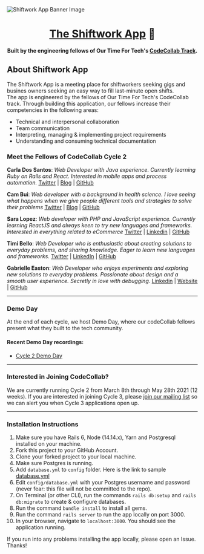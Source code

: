 <img src="https://i.ibb.co/Rymn5XF/readme-banner.png" alt="Shiftwork App Banner Image" />

<div align="center">
  <h1><a href="https://shiftwork.herokuapp.com/" target="_blank" rel="nofollow">The Shiftwork App</a> 📆</h1>
  <strong>Built by the engineering fellows of Our Time For Tech's <a href="https://ourtimefortech.org">CodeCollab Track</a>.</strong>
</div>

## About Shiftwork App

The Shiftwork App is a meeting place for shiftworkers seeking gigs and busines owners seeking an easy way to fill last-minute open shifts.<br />
The app is engineered by the fellows of Our Time For Tech's CodeCollab track. Through building this application, our fellows increase their competencies in the following areas:
- Technical and interpersonal collaboration
- Team communication
- Interpreting, managing & implementing project requirements
- Understanding and consuming technical documentation

### Meet the Fellows of CodeCollab Cycle 2

**Carla Dos Santos**: *Web Developer with Java experience. Currently learning Ruby on Rails and React. Interested in mobile apps and process automation.*
[Twitter](https://twitter.com/carladotsantos) | [Blog](https://dev.to/cclics) | [GitHub](https://github.com/cclics)

**Cam Bui**: *Web developer with a background in health science. I love seeing what happens when we give people different tools and strategies to solve their problems*
[Twitter](https://twitter.com/dordsichord) | [Blog](https://dev.to/dordsichord) | [GitHub](https://github.com/ncbui)

**Sara Lopez**: *Web developer with PHP and JavaScript experience. Currently learning ReactJS and always keen to try new languages and frameworks. Interested in everything related to eCommerce*
[Twitter](https://twitter.com/saradotlog) | [Linkedin](https://www.linkedin.com/in/sara-lopez-3311645a/) | [GitHub](https://github.com/saradotlog/)

**Timi Bello**: *Web Developer who is enthusiastic about creating solutions to everyday problems, and sharing knowledge. Eager to learn new languages and frameworks.*
[Twitter](https://twitter.com/zoebreed) | [LinkedIn](https://www.linkedin.com/in/oluwatimilehin-bello-0376871aa/) | [GitHub](https://github.com/Timilehin08/)

**Gabrielle Easton**: *Web Developer who enjoys experiments and exploring new solutions to everyday problems. Passionate about design and a smooth user experience. Secretly in love with debugging.*
[Linkedin](https://www.linkedin.com/in/gabrielle-easton/) | [Website](https://gabrielle-easton.dev) | [GitHub](https://github.com/GabrielleEaston)

<hr />

### Demo Day

At the end of each cycle, we host Demo Day, where our codeCollab fellows present what they built to the tech community.

#### Recent Demo Day recordings:
- [Cycle 2 Demo Day](https://example.com)

<hr />

### Interested in Joining CodeCollab?

We are currently running Cycle 2 from March 8th through May 28th 2021 (12 weeks). If you are interested in joining Cycle 3, please [join our mailing list](https://ourtimefortech.org/#apply) so we can alert you when Cycle 3 applications open up.

<hr />

### Installation Instructions
1. Make sure you have Rails 6, Node (14.14.x), Yarn and Postgresql installed on your machine.
2. Fork this project to your GitHub Account.
3. Clone your forked project to your local machine.
4. Make sure Postgres is running.
5. Add `database.yml` to `config` folder. Here is the link to sample [database.yml](https://gist.github.com/msarit/6ec31a5c1feef81ce44d3810bf58cdfd)
6. Edit `config/database.yml` with your Postgres username and password (never fear: this file will not be committed to the repo).
7. On Terminal (or other CLI), run the commands `rails db:setup` and `rails db:migrate` to create & configure databases.
8. Run the command `bundle install` to install all gems.
9. Run the command `rails server` to run the app locally on port 3000.
10. In your browser, navigate to `localhost:3000`. You should see the application running.

If you run into any problems installing the app locally, please open an Issue. Thanks!
